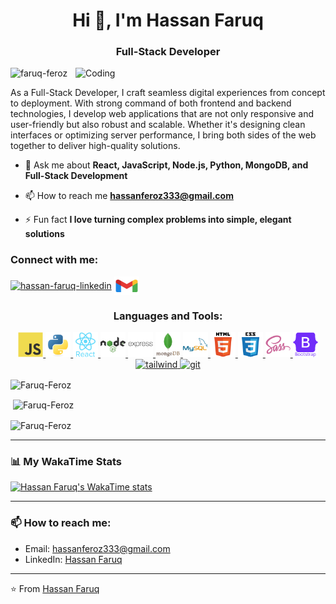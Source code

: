 <h1 align="center">Hi 👋, I'm Hassan Faruq</h1>
<h3 align="center">Full-Stack Developer</h3>
<img align="right" alt="Coding" width="400" src="https://c.tenor.com/BqbIhT4Mb7cAAAAd/programmer-rounded-edges.gif">

<p align="left"> <img src="https://komarev.com/ghpvc/?username=faruq-feroz&label=Profile%20views&color=0e75b6&style=flat" alt="faruq-feroz" /> </p>

As a Full-Stack Developer, I craft seamless digital experiences from concept to deployment. With strong command of both frontend and backend technologies, I develop web applications that are not only responsive and user-friendly but also robust and scalable. Whether it's designing clean interfaces or optimizing server performance, I bring both sides of the web together to deliver high-quality solutions.

- 💬 Ask me about **React, JavaScript, Node.js, Python, MongoDB, and Full-Stack Development**

- 📫 How to reach me **hassanferoz333@gmail.com**

- ⚡ Fun fact **I love turning complex problems into simple, elegant solutions**

<h3 align="left">Connect with me:</h3>
<p align="left">
<a href="https://www.linkedin.com/in/faruq-hassan-733899349/" target="blank"><img align="center" src="https://raw.githubusercontent.com/rahuldkjain/github-profile-readme-generator/master/src/images/icons/Social/linked-in-alt.svg" alt="hassan-faruq-linkedin" height="30" width="40" /></a>
<a href="mailto:hassanferoz333@gmail.com" target="blank"><img align="center" src="https://raw.githubusercontent.com/rahuldkjain/github-profile-readme-generator/master/src/images/icons/Social/gmail.svg" alt="hassan-email" height="30" width="40" /></a>
</p>

<h3 align="center">Languages and Tools:</h3>
<p align="center">
<a href="https://developer.mozilla.org/en-US/docs/Web/JavaScript" target="_blank" rel="noreferrer"> <img src="https://raw.githubusercontent.com/devicons/devicon/master/icons/javascript/javascript-original.svg" alt="javascript" width="40" height="40"/> </a>
<a href="https://www.python.org" target="_blank" rel="noreferrer"> <img src="https://raw.githubusercontent.com/devicons/devicon/master/icons/python/python-original.svg" alt="python" width="40" height="40"/> </a>
<a href="https://reactjs.org/" target="_blank" rel="noreferrer"> <img src="https://raw.githubusercontent.com/devicons/devicon/master/icons/react/react-original-wordmark.svg" alt="react" width="40" height="40"/> </a>
<a href="https://nodejs.org" target="_blank" rel="noreferrer"> <img src="https://raw.githubusercontent.com/devicons/devicon/master/icons/nodejs/nodejs-original-wordmark.svg" alt="nodejs" width="40" height="40"/> </a>
<a href="https://expressjs.com" target="_blank" rel="noreferrer"> <img src="https://raw.githubusercontent.com/devicons/devicon/master/icons/express/express-original-wordmark.svg" alt="express" width="40" height="40"/> </a>
<a href="https://www.mongodb.com/" target="_blank" rel="noreferrer"> <img src="https://raw.githubusercontent.com/devicons/devicon/master/icons/mongodb/mongodb-original-wordmark.svg" alt="mongodb" width="40" height="40"/> </a>
<a href="https://www.mysql.com/" target="_blank" rel="noreferrer"> <img src="https://raw.githubusercontent.com/devicons/devicon/master/icons/mysql/mysql-original-wordmark.svg" alt="mysql" width="40" height="40"/> </a>
<a href="https://www.w3.org/html/" target="_blank" rel="noreferrer"> <img src="https://raw.githubusercontent.com/devicons/devicon/master/icons/html5/html5-original-wordmark.svg" alt="html5" width="40" height="40"/> </a>
<a href="https://www.w3schools.com/css/" target="_blank" rel="noreferrer"> <img src="https://raw.githubusercontent.com/devicons/devicon/master/icons/css3/css3-original-wordmark.svg" alt="css3" width="40" height="40"/> </a>
<a href="https://sass-lang.com" target="_blank" rel="noreferrer"> <img src="https://raw.githubusercontent.com/devicons/devicon/master/icons/sass/sass-original.svg" alt="sass" width="40" height="40"/> </a>
<a href="https://getbootstrap.com" target="_blank" rel="noreferrer"> <img src="https://raw.githubusercontent.com/devicons/devicon/master/icons/bootstrap/bootstrap-plain-wordmark.svg" alt="bootstrap" width="40" height="40"/> </a>
<a href="https://tailwindcss.com/" target="_blank" rel="noreferrer"> <img src="https://www.vectorlogo.zone/logos/tailwindcss/tailwindcss-icon.svg" alt="tailwind" width="40" height="40"/> </a>
<a href="https://git-scm.com/" target="_blank" rel="noreferrer"> <img src="https://www.vectorlogo.zone/logos/git-scm/git-scm-icon.svg" alt="git" width="40" height="40"/> </a>
</p>

<p><img align="center" src="https://github-readme-stats.vercel.app/api/top-langs?username=Faruq-Feroz&show_icons=true&locale=en&layout=compact&theme=radical" alt="Faruq-Feroz" /></p>

<p>&nbsp;<img align="center" src="https://github-readme-stats.vercel.app/api?username=Faruq-Feroz&show_icons=true&locale=en&theme=radical" alt="Faruq-Feroz" /></p>

<p><img align="center" src="https://github-readme-streak-stats.herokuapp.com/?user=Faruq-Feroz&theme=radical" alt="Faruq-Feroz" /></p>

---

### 📊 My WakaTime Stats
[![Hassan Faruq's WakaTime stats](https://github-readme-stats.vercel.app/api/wakatime?username=faruq17&theme=radical&layout=compact&hide_border=true)](https://github.com/anuraghazra/github-readme-stats)

---

### 📫 How to reach me:
- Email: [hassanferoz333@gmail.com](mailto:hassanferoz333@gmail.com)
- LinkedIn: [Hassan Faruq](https://www.linkedin.com/in/faruq-hassan-733899349/)

---

⭐️ From [Hassan Faruq](https://github.com/Faruq-Feroz)

